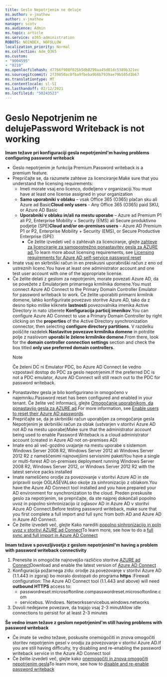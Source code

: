 ```yaml
---
title: Geslo Nepotrjenim ne deluje
ms.author: v-jmathew
author: v-jmathew
manager: scotv
ms.audience: Admin
ms.topic: article
ms.service: o365-administration
ROBOTS: NOINDEX, NOFOLLOW
localization_priority: Normal
ms.collection: Adm_O365
ms.custom:
- "9004595"
- "8210"
ms.openlocfilehash: d7766f908f025b5db8299aa45d01dc5389b321ec
ms.sourcegitcommit: 2f39850ac0fba9fbeba9b8b7939ae79b505d3b67
ms.translationtype: MT
ms.contentlocale: sl-SI
ms.lasthandoff: 02/12/2021
ms.locfileid: "50243523"
---
```

# <a name="password-writeback-is-not-working"></a><span data-ttu-id="4fe9b-102">Geslo Nepotrjenim ne deluje</span><span class="sxs-lookup"><span data-stu-id="4fe9b-102">Password Writeback is not working</span></span>

<span data-ttu-id="4fe9b-103">**Imam težave pri konfiguraciji gesla nepotrjenim**</span><span class="sxs-lookup"><span data-stu-id="4fe9b-103">**I'm having problems configuring password writeback**</span></span>

- <span data-ttu-id="4fe9b-104">Geslo nepotrjenim je funkcija Premium.</span><span class="sxs-lookup"><span data-stu-id="4fe9b-104">Password writeback is a premium feature.</span></span>
- <span data-ttu-id="4fe9b-105">Prepričajte se, da razumete zahteve za licenciranje:</span><span class="sxs-lookup"><span data-stu-id="4fe9b-105">Make sure that you understand the licensing requirements:</span></span>
  - <span data-ttu-id="4fe9b-106">Imeti morate vsaj eno licenco, dodeljeno v organizaciji.</span><span class="sxs-lookup"><span data-stu-id="4fe9b-106">You must have at least one license assigned in your organization</span></span>
  - <span data-ttu-id="4fe9b-107">**Samo uporabniki v oblaku** – vsak Office 365 (O365) plačan sku ali Azure ad Basic</span><span class="sxs-lookup"><span data-stu-id="4fe9b-107">**Cloud only users** - Any Office 365 (O365) paid SKU, or Azure AD Basic</span></span>
  - <span data-ttu-id="4fe9b-108">**Uporabniki v oblaku in/ali na mestu uporabe** – Azure ad Premium P1 ali P2, Enterprise Mobility + Security (EMS) ali Secure produktivno podjetje (SPE)</span><span class="sxs-lookup"><span data-stu-id="4fe9b-108">**Cloud and/or on-premises users** - Azure AD Premium P1 or P2, Enterprise Mobility + Security (EMS), or Secure Productive Enterprise (SPE)</span></span>
    - <span data-ttu-id="4fe9b-109">Če želite izvedeti več o zahtevah za licenciranje, glejte [zahteve za licenciranje za samopostrežno ponastavitev gesla za AZURE ad.](https://docs.microsoft.com/azure/active-directory/active-directory-passwords-licensing)</span><span class="sxs-lookup"><span data-stu-id="4fe9b-109">To learn more about licensing requirements, see [Licensing requirements for Azure AD self-service password reset](https://docs.microsoft.com/azure/active-directory/active-directory-passwords-licensing)</span></span>
- <span data-ttu-id="4fe9b-110">Imate vsaj en skrbniški račun in en preskusni uporabniški račun z eno od ustreznih licenc.</span><span class="sxs-lookup"><span data-stu-id="4fe9b-110">You have at least one administrator account and one test user account with one of the appropriate license.</span></span>
- <span data-ttu-id="4fe9b-111">Če želite delati z geslom za nepotrjenim, morate povezati Azure AD, da se povežete z Emulatorjem primarnega krmilnika domene.</span><span class="sxs-lookup"><span data-stu-id="4fe9b-111">You must connect Azure AD Connect to the Primary Domain Controller Emulator for password writeback to work.</span></span> <span data-ttu-id="4fe9b-112">Če želite uporabiti primarni krmilnik domene, lahko konfigurirate povezavo storitve Azure AD, tako da z desno tipko miške kliknete **lastnosti** povezovalnika imenika Active Directory in nato izberete **Konfiguracija particij imenikov**.</span><span class="sxs-lookup"><span data-stu-id="4fe9b-112">You can configure Azure AD Connect to use a Primary Domain Controller by right clicking on the **properties** of the Active Directory synchronization connector, then selecting **configure directory partitions**.</span></span> <span data-ttu-id="4fe9b-113">V razdelku poiščite razdelek **Nastavitve povezave krmilnika domene** in potrdite polje z naslovom **uporabi le želene krmilnike domene**.</span><span class="sxs-lookup"><span data-stu-id="4fe9b-113">From there, look for the **domain controller connection settings** section and check the box titled **only use preferred domain controllers**.</span></span>
  > [!NOTE]
  > <span data-ttu-id="4fe9b-114">Če želeni DC ni Emulator PDC, bo Azure AD Connect še vedno vzpostavil dostop do PDC za geslo nepotrjenim.</span><span class="sxs-lookup"><span data-stu-id="4fe9b-114">If the preferred DC is not a PDC emulator, Azure AD Connect will still reach out to the PDC for password writeback.</span></span>
- <span data-ttu-id="4fe9b-115">Ponastavitev gesla je bilo konfigurirano in omogočeno v najemniku.</span><span class="sxs-lookup"><span data-stu-id="4fe9b-115">Password reset has been configured and enabled in your tenant.</span></span> <span data-ttu-id="4fe9b-116">Če želite več informacij, glejte [Omogočanje uporabnikom, da ponastavijo gesla za AZURE ad](https://docs.microsoft.com/azure/active-directory/active-directory-passwords-getting-started).</span><span class="sxs-lookup"><span data-stu-id="4fe9b-116">For more information, see [Enable users to reset their Azure AD passwords](https://docs.microsoft.com/azure/active-directory/active-directory-passwords-getting-started).</span></span>
- <span data-ttu-id="4fe9b-117">Prepričajte se, da je skrbniški račun uporabljen za omogočanje gesla Nepotrjenim je skrbniški račun za oblak (ustvarjen v storitvi Azure AD not AD na mestu uporabe)</span><span class="sxs-lookup"><span data-stu-id="4fe9b-117">Make sure that the administrator account being used to enable Password Writeback is a cloud administrator account (created in Azure AD not on-premises AD)</span></span>
- <span data-ttu-id="4fe9b-118">Imate eno ali več-gozdno uvajanje na mestu uporabe s sistemom Windows Server 2008 R2, Windows Server 2012 ali Windows Server 2012 R2 z nameščenimi najnovejšimi servisnimi paketi</span><span class="sxs-lookup"><span data-stu-id="4fe9b-118">You have a single or multi-forest AD on-premises deployment running Windows Server 2008 R2, Windows Server 2012, or Windows Server 2012 R2 with the latest service packs installed</span></span>
- <span data-ttu-id="4fe9b-119">Imate nameščeno orodje za povezovanje v storitvi Azure AD in ste pripravili svoje OGLAŠEVALsko okolje za sinhronizacijo z oblakom.</span><span class="sxs-lookup"><span data-stu-id="4fe9b-119">You have the Azure AD Connect tool installed and you have prepared your AD environment for synchronization to the cloud.</span></span> <span data-ttu-id="4fe9b-120">Preden preskusite geslo za nepotrjenim, se prepričajte, da ste najprej dokončali popolno uvoz in popolno sinhronizacijo iz oglasov AD in Azure AD v storitvi Azure AD Connect.</span><span class="sxs-lookup"><span data-stu-id="4fe9b-120">Before testing password writeback, make sure that you first complete a full import and full sync from both AD and Azure AD in Azure AD Connect.</span></span>
- <span data-ttu-id="4fe9b-121">Če želite izvedeti več, glejte Kako narediti [popolno sinhronizacijo in poln uvoz v storitvi AZURE ad Connect](https://docs.microsoft.com/azure/active-directory/connect/active-directory-aadconnectsync-operations)</span><span class="sxs-lookup"><span data-stu-id="4fe9b-121">To learn more, see how to do a [full sync and full import in Azure AD Connect](https://docs.microsoft.com/azure/active-directory/connect/active-directory-aadconnectsync-operations)</span></span>

<span data-ttu-id="4fe9b-122">**Imam težave s povezljivostjo z geslom nepotrjenim**</span><span class="sxs-lookup"><span data-stu-id="4fe9b-122">**I'm having a problem with password writeback connectivity**</span></span>

1. <span data-ttu-id="4fe9b-123">Prenesite in omogočite najnovejšo različico storitve [AZURE ad Connect](https://www.microsoft.com/download/details.aspx?id=47594)</span><span class="sxs-lookup"><span data-stu-id="4fe9b-123">Download and enable the latest version of [Azure AD Connect](https://www.microsoft.com/download/details.aspx?id=47594)</span></span>
2. <span data-ttu-id="4fe9b-124">Konfiguracija požarnega zidu: orodje za povezovanje v storitvi Azure AD (1.1.443 in zgoraj) bo moralo dostopati do programa **https** :</span><span class="sxs-lookup"><span data-stu-id="4fe9b-124">Firewall configuration: The Azure AD Connect tool (1.1.443 and above) will need **outbound HTTPS** access to:</span></span>
    - <span data-ttu-id="4fe9b-125">passwordreset.microsoftonline.com</span><span class="sxs-lookup"><span data-stu-id="4fe9b-125">passwordreset.microsoftonline.com</span></span>
    - <span data-ttu-id="4fe9b-126">servicebus. Windows. Networks</span><span class="sxs-lookup"><span data-stu-id="4fe9b-126">servicebus.windows.networks</span></span>
3. <span data-ttu-id="4fe9b-127">Dovoli nedejavne povezave, da trajajo vsaj 2-3 minut</span><span class="sxs-lookup"><span data-stu-id="4fe9b-127">Allow idle connections to persist for at least 2-3 minutes</span></span>

<span data-ttu-id="4fe9b-128">**Še vedno imam težave z geslom nepotrjenim**</span><span class="sxs-lookup"><span data-stu-id="4fe9b-128">**I'm still having problems with password writeback**</span></span>

- <span data-ttu-id="4fe9b-129">Če imate še vedno težave, poskusite onemogočiti in znova omogočiti storitev nepotrjenim gesel v orodju za povezovanje v storitvi Azure AD.</span><span class="sxs-lookup"><span data-stu-id="4fe9b-129">If you are still having difficulty, try disabling and re-enabling the password writeback service in the Azure AD Connect tool</span></span>
- <span data-ttu-id="4fe9b-130">Če želite izvedeti več, glejte kako [onemogočiti in znova omogočiti nepotrjenim gesla](https://docs.microsoft.com/azure/active-directory/active-directory-passwords-troubleshoot)</span><span class="sxs-lookup"><span data-stu-id="4fe9b-130">To learn more, see how to [disable and re-enable password writeback](https://docs.microsoft.com/azure/active-directory/active-directory-passwords-troubleshoot)</span></span>

